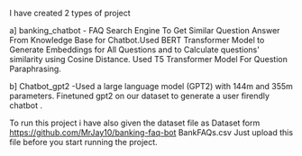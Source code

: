 I have created 2 types of project 

a] banking_chatbot - FAQ Search Engine To Get Similar Question Answer From Knowledge Base for Chatbot.Used BERT Transformer Model to Generate Embeddings for All
Questions and to Calculate questions' similarity using Cosine Distance. Used T5 Transformer Model For Question Paraphrasing.

b] Chatbot_gpt2 -Used a large language model (GPT2) with 144m and 355m parameters. Finetuned gpt2 on our dataset to generate a user firendly chatbot .


To run this project i have also given the dataset file as 
Dataset form  https://github.com/MrJay10/banking-faq-bot
BankFAQs.csv 
Just upload this file before you start running the project.
